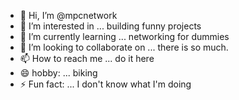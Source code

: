 - 👋 Hi, I’m @mpcnetwork
- 👀 I’m interested in ... building funny projects
- 🌱 I’m currently learning ... networking for dummies
- 💞️ I’m looking to collaborate on ... there is so much.
- 📫 How to reach me ... do it here
- 😄 hobby: ... biking
- ⚡ Fun fact: ... I don't know what I'm doing

<!---
mpcnetwork/mpcnetwork is a ✨ special ✨ repository because its `README.md` (this file) appears on your GitHub profile.
You can click the Preview link to take a look at your changes.
--->
